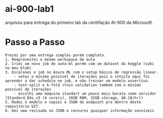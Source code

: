 # ai-900-lab1
 arquivos para entrega do primeiro lab da ceritifação AI-900 da Microsoft.

# Passo a Passo
    Prezei por uma entrega simples porém completa.
    1. Reaproveitei o mesmo workspace da aula
    2. Criei um novo job de auto-ml porém com um dataset da keggle (subi no meu blob)
    3. Escalonei o job no Azure ML com o setup básico de regressão linear.
        - setei o mínimo possível de iterações pois o intuito aqui foi aprender a dar schedule no job, e não treinar um modelo assertivo.
        - test-split e k-fold cross validation também com o mínimo possível de iterações
        - escolhi uma máquina standart um pouco mais barata como servidor (Standard_D4s_v3 (4 core(s), 16GB RAM, 32GB storage, $0.19/hr))
    5. Rodei o modelo e copiei o JSON do endpoint pra dentro deste repositório GIT.
    6. Dei uma revisada no JSON e censurei quaiquer informaçõe sensíveis